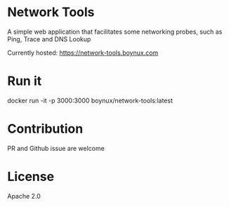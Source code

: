 # Network Tools

A simple web application that facilitates some networking probes, such as Ping, Trace and DNS Lookup

Currently hosted: https://network-tools.boynux.com

# Run it

docker run -it -p 3000:3000 boynux/network-tools:latest


# Contribution

PR and Github issue are welcome

# License

Apache 2.0
